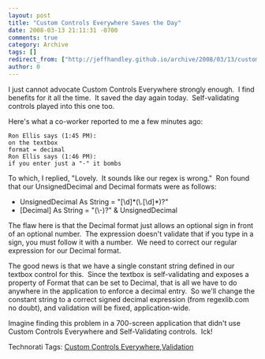 ```yaml
---
layout: post
title: "Custom Controls Everywhere Saves the Day"
date: 2008-03-13 21:11:31 -0700
comments: true
category: Archive
tags: []
redirect_from: ["http://jeffhandley.github.io/archive/2008/03/13/custom-controls-everywhere-saves-the-day.aspx"]
author: 0
---
```

<!-- more -->
<p>I just cannot advocate Custom Controls Everywhere strongly enough.  I find benefits for it all the time.  It saved the day again today.  Self-validating controls played into this one too.</p>  <p>Here's what a co-worker reported to me a few minutes ago:</p>  <p><code>Ron Ellis says (1:45 PM):     <br />on the textbox      <br />format = decimal      <br />Ron Ellis says (1:46 PM):      <br />if you enter just a "-" it bombs</code></p>  <p>To which, I replied, "Lovely.  It sounds like our regex is wrong."  Ron found that our UnsignedDecimal and Decimal formats were as follows:</p>  <ul>   <li>UnsignedDecimal As String = "[\d]*(\.[\d]*)?"</li>    <li>[Decimal] As String = "(\-)?" &amp; UnsignedDecimal</li> </ul>  <p>The flaw here is that the Decimal format just allows an optional sign in front of an optional number.  The expression doesn't validate that if you type in a sign, you must follow it with a number.  We need to correct our regular expression for our Decimal format.</p>  <p>The good news is that we have a single constant string defined in our textbox control for this.  Since the textbox is self-validating and exposes a property of Format that can be set to Decimal, that is all we have to do anywhere in the application to enforce a decimal entry.  So we'll change the constant string to a correct signed decimal expression (from regexlib.com no doubt), and validation will be fixed, application-wide.</p>  <p>Imagine finding this problem in a 700-screen application that didn't use Custom Controls Everywhere and Self-Validating controls.  Ick!</p>  <div class="wlWriterSmartContent" id="scid:0767317B-992E-4b12-91E0-4F059A8CECA8:8a2f778a-016d-43b7-bb29-b74e63533906" style="padding-right: 0px; display: inline; padding-left: 0px; padding-bottom: 0px; margin: 0px; padding-top: 0px">Technorati Tags: <a href="http://technorati.com/tags/Custom%20Controls%20Everywhere" rel="tag">Custom Controls Everywhere</a>,<a href="http://technorati.com/tags/Validation" rel="tag">Validation</a></div>

